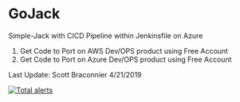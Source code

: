 # GoJack
Simple-Jack with CICD Pipeline within Jenkinsfile on Azure
1. Get Code to Port on AWS Dev/OPS product using Free Account
2. Get Code to Port on Azure Dev/OPS product using Free Account

Last Update:
Scott Braconnier 4/21/2019

<a href="https://lgtm.com/projects/g/brac10/GoJack/alerts/"><img alt="Total alerts" src="https://img.shields.io/lgtm/alerts/g/brac10/GoJack.svg?logo=lgtm&logoWidth=18"/></a>